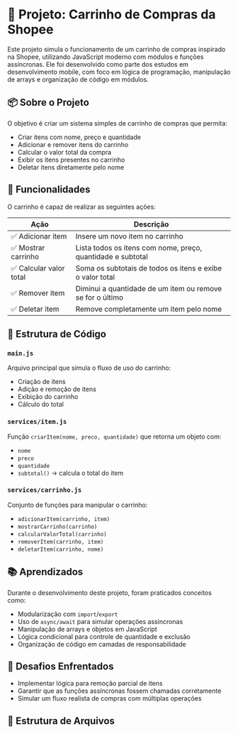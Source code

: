 # 🛒 Projeto: Carrinho de Compras da Shopee

Este projeto simula o funcionamento de um carrinho de compras inspirado na Shopee, utilizando JavaScript moderno com módulos e funções assíncronas. Ele foi desenvolvido como parte dos estudos em desenvolvimento mobile, com foco em lógica de programação, manipulação de arrays e organização de código em módulos.

## 📦 Sobre o Projeto

O objetivo é criar um sistema simples de carrinho de compras que permita:

- Criar itens com nome, preço e quantidade
- Adicionar e remover itens do carrinho
- Calcular o valor total da compra
- Exibir os itens presentes no carrinho
- Deletar itens diretamente pelo nome

## 🚀 Funcionalidades

O carrinho é capaz de realizar as seguintes ações:

| Ação                    | Descrição                                                   |
| ----------------------- | ----------------------------------------------------------- |
| ✅ Adicionar item       | Insere um novo item no carrinho                             |
| ✅ Mostrar carrinho     | Lista todos os itens com nome, preço, quantidade e subtotal |
| ✅ Calcular valor total | Soma os subtotais de todos os itens e exibe o valor total   |
| ✅ Remover item         | Diminui a quantidade de um item ou remove se for o último   |
| ✅ Deletar item         | Remove completamente um item pelo nome                      |

## 🧩 Estrutura de Código

### `main.js`

Arquivo principal que simula o fluxo de uso do carrinho:

- Criação de itens
- Adição e remoção de itens
- Exibição do carrinho
- Cálculo do total

### `services/item.js`

Função `criarItem(nome, preco, quantidade)` que retorna um objeto com:

- `nome`
- `preco`
- `quantidade`
- `subtotal()` → calcula o total do item

### `services/carrinho.js`

Conjunto de funções para manipular o carrinho:

- `adicionarItem(carrinho, item)`
- `mostrarCarrinho(carrinho)`
- `calcularValorTotal(carrinho)`
- `removerItem(carrinho, item)`
- `deletarItem(carrinho, nome)`

## 📚 Aprendizados

Durante o desenvolvimento deste projeto, foram praticados conceitos como:

- Modularização com `import`/`export`
- Uso de `async/await` para simular operações assíncronas
- Manipulação de arrays e objetos em JavaScript
- Lógica condicional para controle de quantidade e exclusão
- Organização de código em camadas de responsabilidade

## 🧠 Desafios Enfrentados

- Implementar lógica para remoção parcial de itens
- Garantir que as funções assíncronas fossem chamadas corretamente
- Simular um fluxo realista de compras com múltiplas operações

## 📁 Estrutura de Arquivos

